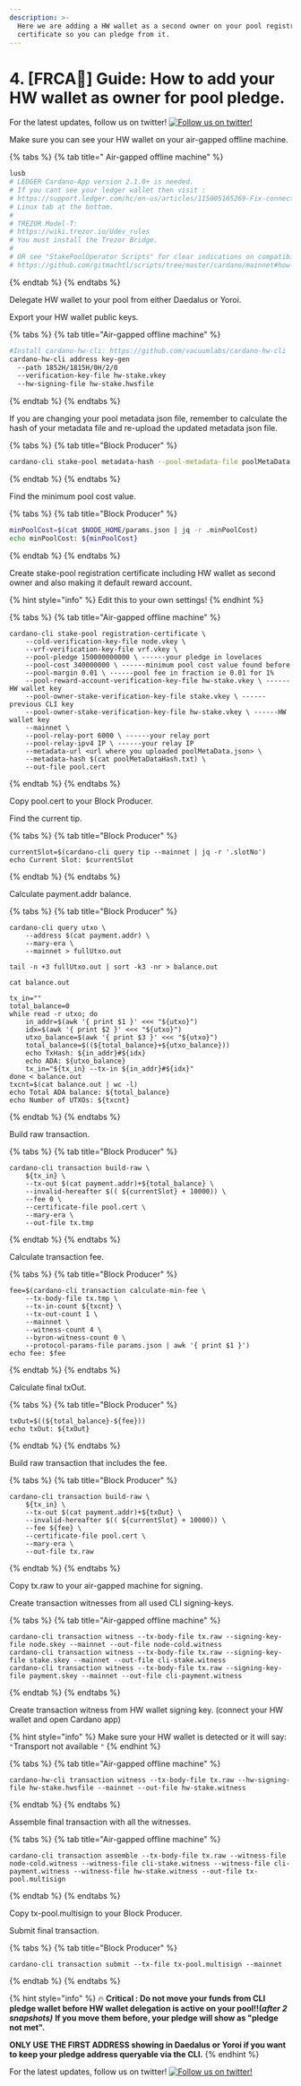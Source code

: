 ```yaml
---
description: >-
  Here we are adding a HW wallet as a second owner on your pool registration
  certificate so you can pledge from it.
---
```


# 4. \[FRCA🍁\] Guide: How to add your HW wallet as owner for pool pledge.

For the latest updates, follow us on twitter! [![Follow us on twitter!](https://raw.githubusercontent.com/Mikederel/HW-wallet-as-owner/main/Twitter.png)](https://twitter.com/frca_stakepool)

Make sure you can see your HW wallet on your air-gapped offline machine.

{% tabs %}
{% tab title=" Air-gapped offline machine" %}
```bash
lusb
# LEDGER Cardano-App version 2.1.0+ is needed.
# If you cant see your ledger wallet then visit :
# https://support.ledger.com/hc/en-us/articles/115005165269-Fix-connection-issues
# Linux tab at the bottom.
#
# TREZOR Model-T: 
# https://wiki.trezor.io/Udev_rules
# You must install the Trezor Bridge.
#
# OR see "StakePoolOperator Scripts" for clear indications on compatibility if you are unsure:
# https://github.com/gitmachtl/scripts/tree/master/cardano/mainnet#how-to-prepare-your-system-before-using-a-hardware-wallet
```
{% endtab %}
{% endtabs %}

Delegate HW wallet to your pool from either Daedalus or Yoroi.

Export your HW wallet public keys.

{% tabs %}
{% tab title="Air-gapped offline machine" %}
```bash
#Install cardano-hw-cli: https://github.com/vacuumlabs/cardano-hw-cli
cardano-hw-cli address key-gen
  --path 1852H/1815H/0H/2/0
  --verification-key-file hw-stake.vkey
  --hw-signing-file hw-stake.hwsfile
```
{% endtab %}
{% endtabs %}

If you are changing your pool metadata json file, remember to calculate the hash of your metadata file and re-upload the updated metadata json file.

{% tabs %}
{% tab title="Block Producer" %}
```bash
cardano-cli stake-pool metadata-hash --pool-metadata-file poolMetaData.json > poolMetaDataHash.txt
```
{% endtab %}
{% endtabs %}

Find the minimum pool cost value.

{% tabs %}
{% tab title="Block Producer" %}
```bash
minPoolCost=$(cat $NODE_HOME/params.json | jq -r .minPoolCost)
echo minPoolCost: ${minPoolCost}
```
{% endtab %}
{% endtabs %}

Create stake-pool registration certificate including HW wallet as second owner and also making it default reward account.

{% hint style="info" %}
Edit this to your own settings!
{% endhint %}

{% tabs %}
{% tab title="Air-gapped offline machine" %}
```text
cardano-cli stake-pool registration-certificate \
    --cold-verification-key-file node.vkey \
    --vrf-verification-key-file vrf.vkey \
    --pool-pledge 150000000000 \ ------your pledge in lovelaces
    --pool-cost 340000000 \ ------minimum pool cost value found before
    --pool-margin 0.01 \ ------pool fee in fraction ie 0.01 for 1%
    --pool-reward-account-verification-key-file hw-stake.vkey \ ------HW wallet key
    --pool-owner-stake-verification-key-file stake.vkey \ ------previous CLI key
    --pool-owner-stake-verification-key-file hw-stake.vkey \ ------HW wallet key
    --mainnet \
    --pool-relay-port 6000 \ ------your relay port
    --pool-relay-ipv4 IP \ ------your relay IP
    --metadata-url <url where you uploaded poolMetaData.json> \
    --metadata-hash $(cat poolMetaDataHash.txt) \
    --out-file pool.cert
```
{% endtab %}
{% endtabs %}

Copy pool.cert to your Block Producer.

Find the current tip.

{% tabs %}
{% tab title="Block Producer" %}
```text
currentSlot=$(cardano-cli query tip --mainnet | jq -r '.slotNo')
echo Current Slot: $currentSlot
```
{% endtab %}
{% endtabs %}

Calculate payment.addr balance.

{% tabs %}
{% tab title="Block Producer" %}
```text
cardano-cli query utxo \
    --address $(cat payment.addr) \
    --mary-era \
    --mainnet > fullUtxo.out

tail -n +3 fullUtxo.out | sort -k3 -nr > balance.out

cat balance.out

tx_in=""
total_balance=0
while read -r utxo; do
    in_addr=$(awk '{ print $1 }' <<< "${utxo}")
    idx=$(awk '{ print $2 }' <<< "${utxo}")
    utxo_balance=$(awk '{ print $3 }' <<< "${utxo}")
    total_balance=$((${total_balance}+${utxo_balance}))
    echo TxHash: ${in_addr}#${idx}
    echo ADA: ${utxo_balance}
    tx_in="${tx_in} --tx-in ${in_addr}#${idx}"
done < balance.out
txcnt=$(cat balance.out | wc -l)
echo Total ADA balance: ${total_balance}
echo Number of UTXOs: ${txcnt}
```
{% endtab %}
{% endtabs %}

Build raw transaction.

{% tabs %}
{% tab title="Block Producer" %}
```text
cardano-cli transaction build-raw \
    ${tx_in} \
    --tx-out $(cat payment.addr)+${total_balance} \
    --invalid-hereafter $(( ${currentSlot} + 10000)) \
    --fee 0 \
    --certificate-file pool.cert \
    --mary-era \
    --out-file tx.tmp
```
{% endtab %}
{% endtabs %}

Calculate transaction fee.

{% tabs %}
{% tab title="Block Producer" %}
```text
fee=$(cardano-cli transaction calculate-min-fee \
    --tx-body-file tx.tmp \
    --tx-in-count ${txcnt} \
    --tx-out-count 1 \
    --mainnet \
    --witness-count 4 \
    --byron-witness-count 0 \
    --protocol-params-file params.json | awk '{ print $1 }')
echo fee: $fee
```
{% endtab %}
{% endtabs %}

Calculate final txOut.

{% tabs %}
{% tab title="Block Producer" %}
```text
txOut=$((${total_balance}-${fee}))
echo txOut: ${txOut}
```
{% endtab %}
{% endtabs %}

Build raw transaction that includes the fee.

{% tabs %}
{% tab title="Block Producer" %}
```text
cardano-cli transaction build-raw \
    ${tx_in} \
    --tx-out $(cat payment.addr)+${txOut} \
    --invalid-hereafter $(( ${currentSlot} + 10000)) \
    --fee ${fee} \
    --certificate-file pool.cert \
    --mary-era \
    --out-file tx.raw
```
{% endtab %}
{% endtabs %}

Copy tx.raw to your air-gapped machine for signing.

Create transaction witnesses from all used CLI signing-keys.

{% tabs %}
{% tab title="Air-gapped offline machine" %}
```text
cardano-cli transaction witness --tx-body-file tx.raw --signing-key-file node.skey --mainnet --out-file node-cold.witness
cardano-cli transaction witness --tx-body-file tx.raw --signing-key-file stake.skey --mainnet --out-file cli-stake.witness
cardano-cli transaction witness --tx-body-file tx.raw --signing-key-file payment.skey --mainnet --out-file cli-payment.witness
```
{% endtab %}
{% endtabs %}

Create transaction witness from HW wallet signing key. \(connect your HW wallet and open Cardano app\)

{% hint style="info" %}
Make sure your HW wallet is detected or it will say: `"`Transport not available `"`
{% endhint %}

{% tabs %}
{% tab title="Air-gapped offline machine" %}
```text
cardano-hw-cli transaction witness --tx-body-file tx.raw --hw-signing-file hw-stake.hwsfile --mainnet --out-file hw-stake.witness
```
{% endtab %}
{% endtabs %}

Assemble final transaction with all the witnesses.

{% tabs %}
{% tab title="Air-gapped offline machine" %}
```text
cardano-cli transaction assemble --tx-body-file tx.raw --witness-file node-cold.witness --witness-file cli-stake.witness --witness-file cli-payment.witness --witness-file hw-stake.witness --out-file tx-pool.multisign
```
{% endtab %}
{% endtabs %}

Copy tx-pool.multisign to your Block Producer.

Submit final transaction.

{% tabs %}
{% tab title="Block Producer" %}
```text
cardano-cli transaction submit --tx-file tx-pool.multisign --mainnet
```
{% endtab %}
{% endtabs %}

{% hint style="info" %}
🔥 **Critical : Do not move your funds from CLI pledge wallet before HW wallet delegation is active on your pool!!\(**_**after 2 snapshots\)**_ **If you move them before, your pledge will show as "pledge not met".**

**ONLY USE THE FIRST ADDRESS showing in Daedalus or Yoroi if you want to keep your pledge address queryable via the CLI.**
{% endhint %}

For the latest updates, follow us on twitter! [![Follow us on twitter!](https://raw.githubusercontent.com/Mikederel/HW-wallet-as-owner/main/Twitter.png)](https://twitter.com/frca_stakepool)

